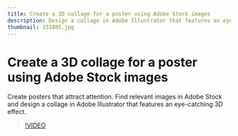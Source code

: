 ```yaml
---
title: Create a 3D collage for a poster using Adobe Stock images
description: Design a collage in Adobe Illustrator that features an eye-catching 3D effect from images in Adobe Stock
thumbnail: 331805.jpg
---
```


# Create a 3D collage for a poster using Adobe Stock images

Create posters that attract attention. Find relevant images in Adobe Stock and design a collage in Adobe Illustrator that features an eye-catching 3D effect.

>[!VIDEO](https://video.tv.adobe.com/v/331805?hidetitle=true)